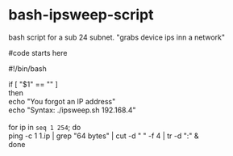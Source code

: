 # bash-ipsweep-script
bash script for a sub 24 subnet. "grabs device ips inn a network"

#code starts here

#!/bin/bash

if [ "$1" == "" ] <br />
then <br />
echo "You forgot an IP address" <br />
echo "Syntax: ./ipsweep.sh 192.168.4" <br />
 <br />
for ip in `seq 1 254`; do <br />
ping -c 1 $1.$ip | grep "64 bytes" | cut -d " " -f 4 | tr -d ":" & <br />
done <br />




